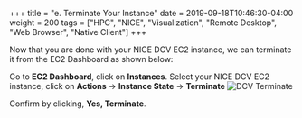 +++
title = "e. Terminate Your Instance"
date = 2019-09-18T10:46:30-04:00
weight = 200
tags = ["HPC", "NICE", "Visualization", "Remote Desktop", "Web Browser", "Native Client"]
+++

Now that you are done with your NICE DCV EC2 instance, we can terminate it from the EC2 Dashboard as shown below:

Go to **EC2 Dashboard**, click on **Instances**. Select your NICE DCV EC2 instance, click on **Actions** -> **Instance State** -> **Terminate**
![DCV Terminate](/images/nice-dcv/Terminate-DCV-EC2.png)


Confirm by clicking, **Yes, Terminate**.



